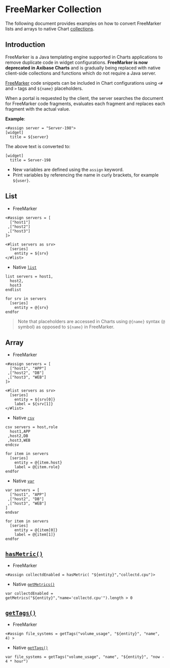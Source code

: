 # FreeMarker Collection

The following document provides examples on how to convert FreeMarker lists and arrays to native Chart [collections](control-structures.md).

## Introduction

FreeMarker is a Java templating engine supported in Charts applications to remove duplicate code in widget configurations. **FreeMarker is now deprecated in Axibase Charts** and is gradually being replaced with native client-side collections and functions which do not require a Java server.

[FreeMarker](https://freemarker.apache.org/docs/dgui_quickstart_template.html) code snippets can be included in Chart configurations using `<#` and `>` tags and `${name}` placeholders.

When a portal is requested by the client, the server searches the document for FreeMarker code fragments, evaluates each fragment and replaces each fragment with the actual value.

**Example**:

```ls
<#assign server = "Server-198">
[widget]
  title = ${server}
```

The above text is converted to:

```ls
[widget]
  title = Server-198
```

* New variables are defined using the `assign` keyword.
* Print variables by referencing the name in curly brackets, for example `${user}`.

## List

* FreeMarker

```ls
<#assign servers = [
  ["host1"]
 ,["host2"]
 ,["host3"]
]>  

<#list servers as srv>
  [series]
    entity = ${srv}
</#list>
```

* Native [`list`](control-structures.md#list)

```ls
list servers = host1,
  host2,
  host3
endlist

for srv in servers
  [series]
    entity = @{srv}
endfor
```

> Note that placeholders are accessed in Charts using `@{name}` syntax (`@` symbol) as opposed to `${name}` in FreeMarker.

## Array

* FreeMarker

```ls
<#assign servers = [
  ["host1", "APP"]
 ,["host2", "DB"]
 ,["host3", "WEB"]
]>  

<#list servers as srv>
  [series]
    entity = ${srv[0]}
    label = ${srv[1]}
</#list>
```

* Native [`csv`](./csv.md)

```ls
csv servers = host,role
  host1,APP
 ,host2,DB
 ,host3,WEB
endcsv

for item in servers
  [series]
    entity = @{item.host}
    label = @{item.role}
endfor
```

* Native [`var`](control-structures.md#var)

```ls
var servers = [
  ["host1", "APP"]
 ,["host2", "DB"]
 ,["host3", "WEB"]
]
endvar

for item in servers
  [series]
    entity = @{item[0]}
    label = @{item[1]}
endfor
```

## [`hasMetric()`](https://github.com/axibase/atsd/blob/master/portals/freemarker.md#freemarker-expressions-summary-table)

* FreeMarker

```ls
<#assign collectdEnabled = hasMetric( "${entity}","collectd.cpu")>
```

* Native [`getMetrics()`](./api-functions.md#getmetrics)

```ls
var collectdEnabled = getMetrics("${entity}","name='collectd.cpu'").length > 0
```

## [`getTags()`](https://github.com/axibase/atsd/blob/master/portals/freemarker.md#freemarker-expressions-summary-table)

* FreeMarker

```ls
<#assign file_systems = getTags("volume_usage", "${entity}", "name", 4) >
```

* Native [`getTags()`](./api-functions.md#gettags)

```ls
var file_systems = getTags("volume_usage", "name", "${entity}", "now - 4 * hour")
```
